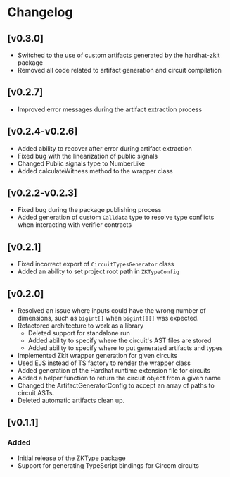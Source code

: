 # Changelog

## [v0.3.0]

* Switched to the use of custom artifacts generated by the hardhat-zkit package
* Removed all code related to artifact generation and circuit compilation

## [v0.2.7]

* Improved error messages during the artifact extraction process

## [v0.2.4-v0.2.6]

* Added ability to recover after error during artifact extraction
* Fixed bug with the linearization of public signals
* Changed Public signals type to NumberLike
* Added calculateWitness method to the wrapper class

## [v0.2.2-v0.2.3]

- Fixed bug during the package publishing process
- Added generation of custom `Calldata` type to resolve type conflicts when interacting with verifier contracts

## [v0.2.1]

- Fixed incorrect export of `CircuitTypesGenerator` class
- Added an ability to set project root path in `ZKTypeConfig`

## [v0.2.0]

- Resolved an issue where inputs could have the wrong number of dimensions, such as `bigint[]` when `bigint[][]` was expected.
- Refactored architecture to work as a library
    - Deleted support for standalone run
    - Added ability to specify where the circuit's AST files are stored
    - Added ability to specify where to put generated artifacts and types
- Implemented Zkit wrapper generation for given circuits
- Used EJS instead of TS factory to render the wrapper class
- Added generation of the Hardhat runtime extension file for circuits
- Added a helper function to return the circuit object from a given name
- Changed the ArtifactGeneratorConfig to accept an array of paths to circuit ASTs.
- Deleted automatic artifacts clean up.

## [v0.1.1]

### Added

- Initial release of the ZKType package
- Support for generating TypeScript bindings for Circom circuits


